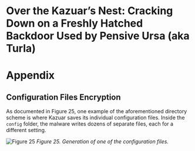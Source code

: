 # Over the Kazuar’s Nest: Cracking Down on a Freshly Hatched Backdoor Used by Pensive Ursa (aka Turla)

# Appendix

## Configuration Files Encryption

As documented in Figure 25, one example of the aforementioned directory scheme is where Kazuar saves its individual configuration files. Inside the `config` folder, the malware writes dozens of separate files, each for a different setting.


![Figure 25](https://github.com/PaloAltoNetworks/Unti42-Threat-Intelligence-Article-Information/assets/17553852/6cedfd59-ab5e-4f5c-8842-7be1d93b9c7a) _Figure 25. Generation of one of the configuration files._

